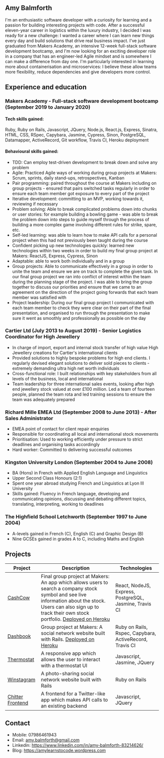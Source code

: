 ## Amy Balmforth

I'm an enthusiastic software developer with a curiosity for learning and a passion for building interesting projects with code. After a successful eleven-year career in logistics within the luxury industry, I decided I was ready for a new challenge: I wanted a career where I can learn new things every day and build solutions that drive real business impact. I've just graduated from Makers Academy, an intensive 12-week full-stack software development bootcamp, and I'm now looking for an exciting developer role in a company that has an engineer-led Agile mindset and is somewhere I can make a difference from day one. I'm particularly interested in learning more about containerisation and microservices: I believe these allow teams more flexibility, reduce dependencies and give developers more control.

## Experience and education

### Makers Academy - Full-stack software development bootcamp (September 2019 to January 2020)

#### Tech skills gained:

Ruby, Ruby on Rails, Javascript, JQuery, Node.js, React.js, Express, Sinatra, HTML, CSS, RSpec, Capybara, Jasmine, Cypress, Sinon, PostgreSQL, Datamapper, ActiveRecord, Git workflow, Travis CI, Heroku deployment

#### Behavioural skills gained:

* TDD: Can employ test-driven development to break down and solve any problem
* Agile: Practiced Agile ways of working during group projects at Makers: Scrum, sprints, daily stand-ups, retrospectives, Kanban
* Pair programming: paired throughout the course at Makers including on group projects - ensured that pairs switched tasks regularly in order to ensure each team member got exposure to every part of the project
* Iterative development: committing to an MVP, working towards it, reviewing if necessary
* Problem solving: Able to break complicated problems down into chunks or user stories: for example building a bowling game - was able to break the problem down into steps to guide myself through the process of building a more complex game involving different rules for strike, spare, etc.
* Self-led learning: was able to learn how to make API calls for a personal project when this had not previously been taught during the course
* Confident picking up new technologies quickly: learned new technologies within two weeks in order to build my final group project at Makers: ReactJS, Express, Cypress, Sinon
* Adaptable: able to work both individually and in a group
* Group projects: Able to communicate effectively in a group in order to unite the team and ensure we are on track to complete the given task. In our final group project we ran into conflict of interest within the team during the planning stage of the project. I was able to bring the group together to discuss our priorities and ensure that we came to an agreement on the direction of the project going forwards that each team member was satisfied with
* Project leadership: During our final group project I communicated with each team member to check they were clear on their part of the final presentation, and organised to run through the presentation to make sure it went as smoothly and professionally as possible on the day

### Cartier Ltd (July 2013 to August 2019) - Senior Logistics Coordinator for High Jewellery

* In charge of import, export and internal stock transfer of high value High Jewellery creations for Cartier's international clients
* Provided solutions to highly bespoke problems for high end clients. I regularly devised elegant solutions to deliver sold pieces to clients - extremely demanding ultra high net worth individuals
* Cross-functional role: I built relationships with key stakeholders from all levels of the business, local and international
* Team leadership for three international sales events, looking after high end jewellery stock valued at over £100 million. Led a team of fourteen people, planned the team rota and led training sessions to ensure the team was adequately prepared

### Richard Mille EMEA Ltd (September 2008 to June 2013) - After Sales Administrator

* EMEA point of contact for client repair enquiries
* Responsible for coordinating all local and international stock movements
* Prioritisation: Used to working efficiently under pressure to strict deadlines and organising tasks accordingly
* Hard worker: Committed to delivering successful outcomes

### Kingston University London (September 2004 to June 2008)

* BA (Hons) in French with Applied English Language and Linguistics
* Upper Second Class Honours (2:1)
* Spent one year abroad studying French and Linguistics at Lyon III University
* Skills gained: Fluency in French language, developing and communicating opinions, discussing and debating different topics, translating, interpreting, working to deadlines

### The Highfield School Letchworth (September 1997 to June 2004)

* A-levels gained in French (C), English (C) and Graphic Design (B)
* Nine GCSEs gained in grades A to C, including Maths and English

## Projects

| Project | Description | Technologies |
|---|---|---|
| [CashCow](https://github.com/amybalmforth/cashcow) | Final group project at Makers: An app which allows users to search a company stock symbol and see live information about the stock. Users can also sign up to track their own stock portfolio. [Deployed on Heroku](https://cashcow2020.herokuapp.com/) | React, NodeJS, Express, PostgreSQL, Jasmine, Travis CI |
| [Dashbook](https://github.com/amybalmforth/acebook-AceofBaseBook) | Group project at Makers: A social network website built with Rails. [Deployed on Heroku](https://blooming-harbor-19656.herokuapp.com/) | Ruby on Rails, Rspec, Capybara, ActiveRecord, Travis CI |
| [Thermostat](https://github.com/amybalmforth/thermostat.git) | A responsive app which allows the user to interact with a thermostat UI | Javascript, Jasmine, JQuery |
| [Winstagram](https://github.com/amybalmforth/instagram-challenge) | A photo-sharing social network website built with Rails | Ruby on Rails |
| [Chitter Frontend](https://github.com/amybalmforth/frontend-api-challenge) | A frontend for a Twitter-like app which makes API calls to an existing backend | Javascript, JQuery |

## Contact

* Mobile: 07986461943
* Email: amy.balmforth@gmail.com
* Linkedin: https://www.linkedin.com/in/amy-balmforth-83214626/
* Blog: https://amylearnstocode.wordpress.com
